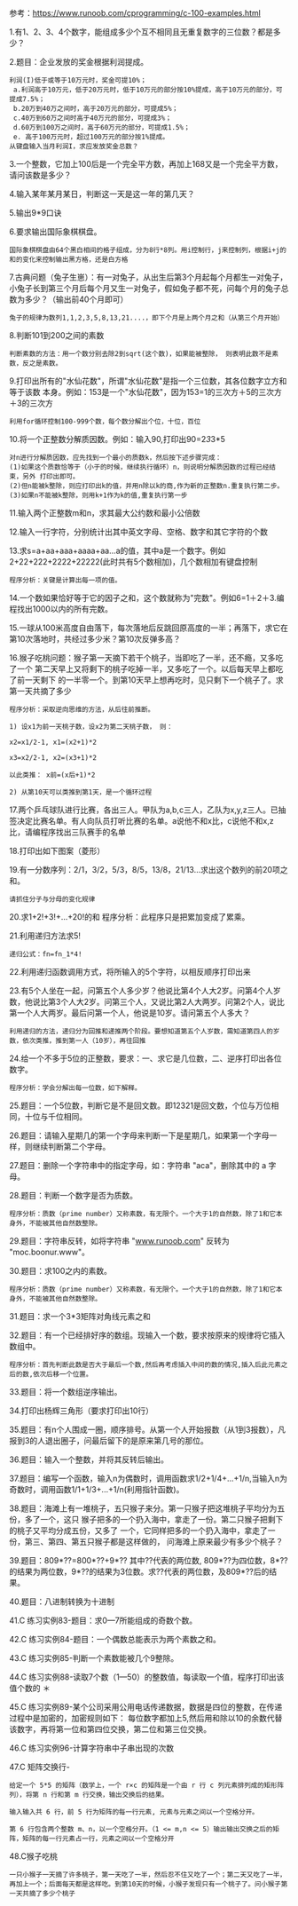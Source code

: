 参考：https://www.runoob.com/cprogramming/c-100-examples.html

1.有1、2、3、4个数字，能组成多少个互不相同且无重复数字的三位数？都是多少？

2.题目：企业发放的奖金根据利润提成。
    
    利润(I)低于或等于10万元时，奖金可提10%；
     a.利润高于10万元，低于20万元时，低于10万元的部分按10%提成，高于10万元的部分，可提成7.5%；
     b.20万到40万之间时，高于20万元的部分，可提成5%；
     c.40万到60万之间时高于40万元的部分，可提成3%；
     d.60万到100万之间时，高于60万元的部分，可提成1.5%；
     e. 高于100万元时，超过100万元的部分按1%提成。
    从键盘输入当月利润I，求应发放奖金总数？
    
3.一个整数，它加上100后是一个完全平方数，再加上168又是一个完全平方数，请问该数是多少？

4.输入某年某月某日，判断这一天是这一年的第几天？

5.输出9*9口诀

6.要求输出国际象棋棋盘。
    
    国际象棋棋盘由64个黑白相间的格子组成，分为8行*8列。用i控制行，j来控制列，根据i+j的和的变化来控制输出黑方格，还是白方格
    
7.古典问题（兔子生崽）：有一对兔子，从出生后第3个月起每个月都生一对兔子，小兔子长到第三个月后每个月又生一对兔子，假如兔子都不死，问每个月的兔子总数为多少？（输出前40个月即可）
    
    兔子的规律为数列1,1,2,3,5,8,13,21....，即下个月是上两个月之和（从第三个月开始）
8.判断101到200之间的素数

    判断素数的方法：用一个数分别去除2到sqrt(这个数)，如果能被整除， 则表明此数不是素数，反之是素数。
    
9.打印出所有的"水仙花数"，所谓"水仙花数"是指一个三位数，其各位数字立方和等于该数 本身。例如：153是一个"水仙花数"，因为153=1的三次方＋5的三次方＋3的三次方

    利用for循环控制100-999个数，每个数分解出个位，十位，百位

10.将一个正整数分解质因数。例如：输入90,打印出90=2*3*3*5

    对n进行分解质因数，应先找到一个最小的质数k，然后按下述步骤完成：
    (1)如果这个质数恰等于（小于的时候，继续执行循环）n，则说明分解质因数的过程已经结束，另外 打印出即可。
    (2)但n能被k整除，则应打印出k的值，并用n除以k的商,作为新的正整数n.重复执行第二步。
    (3)如果n不能被k整除，则用k+1作为k的值,重复执行第一步
 
11.输入两个正整数m和n，求其最大公约数和最小公倍数

12.输入一行字符，分别统计出其中英文字母、空格、数字和其它字符的个数

13.求s=a+aa+aaa+aaaa+aa...a的值，其中a是一个数字。例如2+22+222+2222+22222(此时共有5个数相加)，几个数相加有键盘控制
    
    程序分析：关键是计算出每一项的值。
    
14.一个数如果恰好等于它的因子之和，这个数就称为"完数"。例如6=1＋2＋3.编程找出1000以内的所有完数。

15.一球从100米高度自由落下，每次落地后反跳回原高度的一半；再落下，求它在第10次落地时，共经过多少米？第10次反弹多高？

16.猴子吃桃问题：猴子第一天摘下若干个桃子，当即吃了一半，还不瘾，又多吃了一个 第二天早上又将剩下的桃子吃掉一半，又多吃了一个。以后每天早上都吃了前一天剩下 的一半零一个。到第10天早上想再吃时，见只剩下一个桃子了。求第一天共摘了多少

    程序分析：采取逆向思维的方法，从后往前推断。
    
    1) 设x1为前一天桃子数，设x2为第二天桃子数， 则：
    
    x2=x1/2-1, x1=(x2+1)*2
    
    x3=x2/2-1, x2=(x3+1)*2
    
    以此类推： x前=(x后+1)*2
    
    2) 从第10天可以类推到第1天，是一个循环过程
 
17.两个乒乓球队进行比赛，各出三人。甲队为a,b,c三人，乙队为x,y,z三人。已抽签决定比赛名单。有人向队员打听比赛的名单。a说他不和x比，c说他不和x,z比，请编程序找出三队赛手的名单

18.打印出如下图案（菱形）

19.有一分数序列：2/1，3/2，5/3，8/5，13/8，21/13...求出这个数列的前20项之和。

    请抓住分子与分母的变化规律
20.求1+2!+3!+...+20!的和
    程序分析：此程序只是把累加变成了累乘。
    
21.利用递归方法求5!
    
    递归公式：fn=fn_1*4!
22.利用递归函数调用方式，将所输入的5个字符，以相反顺序打印出来

23.有5个人坐在一起，问第五个人多少岁？他说比第4个人大2岁。问第4个人岁数，他说比第3个人大2岁。问第三个人，又说比第2人大两岁。问第2个人，说比第一个人大两岁。最后问第一个人，他说是10岁。请问第五个人多大？

    利用递归的方法，递归分为回推和递推两个阶段。要想知道第五个人岁数，需知道第四人的岁数，依次类推，推到第一人（10岁），再往回推
    
24.给一个不多于5位的正整数，要求：一、求它是几位数，二、逆序打印出各位数字。
    
    程序分析：学会分解出每一位数，如下解释。
    
25.题目：一个5位数，判断它是不是回文数。即12321是回文数，个位与万位相同，十位与千位相同。
   

26.题目：请输入星期几的第一个字母来判断一下是星期几，如果第一个字母一样，则继续判断第二个字母。
   
27.题目：删除一个字符串中的指定字母，如：字符串 "aca"，删除其中的 a 字母。
   
28.题目：判断一个数字是否为质数。
   
    程序分析：质数（prime number）又称素数，有无限个。一个大于1的自然数，除了1和它本身外，不能被其他自然数整除。
    
29.题目：字符串反转，如将字符串 "www.runoob.com" 反转为 "moc.boonur.www"。
   
30.题目：求100之内的素数。
   
    程序分析：质数（prime number）又称素数，有无限个。一个大于1的自然数，除了1和它本身外，不能被其他自然数整除。
    
31.题目：求一个3*3矩阵对角线元素之和

32.题目：有一个已经排好序的数组。现输入一个数，要求按原来的规律将它插入数组中。
   

    程序分析：首先判断此数是否大于最后一个数,然后再考虑插入中间的数的情况,插入后此元素之后的数,依次后移一个位置。
    
33.题目：将一个数组逆序输出。
   
34.打印出杨辉三角形（要求打印出10行）

35.题目：有n个人围成一圈，顺序排号。从第一个人开始报数（从1到3报数），凡报到3的人退出圈子，问最后留下的是原来第几号的那位。
   
36.题目：输入一个整数，并将其反转后输出。
   
37.题目：编写一个函数，输入n为偶数时，调用函数求1/2+1/4+...+1/n,当输入n为奇数时，调用函数1/1+1/3+...+1/n(利用指针函数)。
   
38.题目：海滩上有一堆桃子，五只猴子来分。第一只猴子把这堆桃子平均分为五份，多了一个，这只 猴子把多的一个扔入海中，拿走了一份。第二只猴子把剩下的桃子又平均分成五份，又多了 一个，它同样把多的一个扔入海中，拿走了一份，第三、第四、第五只猴子都是这样做的， 问海滩上原来最少有多少个桃子？

39.题目：809*??=800*??+9*?? 其中??代表的两位数, 809*??为四位数，8*??的结果为两位数，9*??的结果为3位数。求??代表的两位数，及809*??后的结果。

40.题目：八进制转换为十进制
   
41.C 练习实例83-题目：求0—7所能组成的奇数个数。

42.C 练习实例84-题目：一个偶数总能表示为两个素数之和。

43.C 练习实例85-判断一个素数能被几个9整除。

44.C 练习实例88-读取7个数（1—50）的整数值，每读取一个值，程序打印出该值个数的 ＊

45.C 练习实例89-某个公司采用公用电话传递数据，数据是四位的整数，在传递过程中是加密的，加密规则如下： 每位数字都加上5,然后用和除以10的余数代替该数字，再将第一位和第四位交换，第二位和第三位交换。

46.C 练习实例96-计算字符串中子串出现的次数 

47.C 矩阵交换行-
    
    给定一个 5*5 的矩阵（数学上，一个 r×c 的矩阵是一个由 r 行 c 列元素排列成的矩形阵列），将第 n 行和第 m 行交换，输出交换后的结果。
    
    输入输入共 6 行，前 5 行为矩阵的每一行元素, 元素与元素之间以一个空格分开。
    
    第 6 行包含两个整数 m、n，以一个空格分开。（1 <= m,n <= 5）输出输出交换之后的矩阵，矩阵的每一行元素占一行，元素之间以一个空格分开

48.C猴子吃桃
    
    一只小猴子一天摘了许多桃子，第一天吃了一半，然后忍不住又吃了一个；第二天又吃了一半，再加上一个；后面每天都是这样吃。到第10天的时候，小猴子发现只有一个桃子了。问小猴子第一天共摘了多少个桃子
       
   
